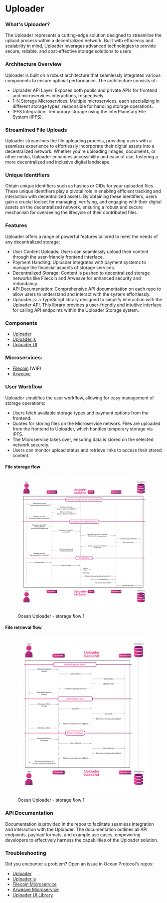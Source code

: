 # Uploader

### What's Uploader?

The Uploader represents a cutting-edge solution designed to streamline the upload process within a decentralized network. Built with efficiency and scalability in mind, Uploader leverages advanced technologies to provide secure, reliable, and cost-effective storage solutions to users.

### Architecture Overview

Uploader is built on a robust architecture that seamlessly integrates various components to ensure optimal performance. The architecture consists of:

- Uploader API Layer: Exposes both public and private APIs for frontend and microservices interactions, respectively.
- 1-N Storage Microservices: Multiple microservices, each specializing in different storage types, responsible for handling storage operations.
- IPFS Integration: Temporary storage using the InterPlanetary File System (IPFS).

### Streamlined File Uploads

Uploader streamlines the file uploading process, providing users with a seamless experience to effortlessly incorporate their digital assets into a decentralized network. Whether you're uploading images, documents, or other media, Uploader enhances accessibility and ease of use, fostering a more decentralized and inclusive digital landscape.

### Unique Identifiers

Obtain unique identifiers such as hashes or CIDs for your uploaded files. These unique identifiers play a pivotal role in enabling efficient tracking and interaction with decentralized assets. By obtaining these identifiers, users gain a crucial toolset for managing, verifying, and engaging with their digital assets on the decentralized network, ensuring a robust and secure mechanism for overseeing the lifecycle of their contributed files.

### Features

Uploader offers a range of powerful features tailored to meet the needs of any decentralized storage:

- User Content Uploads: Users can seamlessly upload their content through the user-friendly frontend interface.
- Payment Handling: Uploader integrates with payment systems to manage the financial aspects of storage services.
- Decentralized Storage: Content is pushed to decentralized storage networks like Filecoin and Arweave for enhanced security and redundancy.
- API Documentation: Comprehensive API documentation on each repo to allow users to understand and interact with the system effortlessly.
- Uploader.js: a TypeScript library designed to simplify interaction with the Uploader API. This library provides a user-friendly and intuitive interface for calling API endpoints within the Uploader Storage system.

### Components

- [Uploader](https://github.com/oceanprotocol/decentralized_storage_backend)
- [Uploader.js](https://github.com/oceanprotocol/uploader.js)
- [Uploader UI](https://github.com/oceanprotocol/uploader-ui-lib)

### Microservices:

- [Filecoin](https://github.com/oceanprotocol/uploader_filecoin) (WIP)
- [Arweave](https://github.com/oceanprotocol/uploader_arweave)

### User Workflow

Uploader simplifies the user workflow, allowing for easy management of storage operations:

- Users fetch available storage types and payment options from the frontend.
- Quotes for storing files on the Microservice network.
Files are uploaded from the frontend to Uploader, which handles temporary storage via IPFS.
- The Microservice takes over, ensuring data is stored on the selected network securely.
- Users can monitor upload status and retrieve links to access their stored content.

#### File storage flow

<figure><img src="../../.gitbook/assets/uploader/Diagrams_Upload_file_flow.png" alt=""><figcaption><p>Ocean Uploader - storage flow 1</p></figcaption></figure>

#### File retrieval flow

<figure><img src="../../.gitbook/assets/uploader/Diagrams_Retrieve_file_flow.png" alt=""><figcaption><p>Ocean Uploader - storage flow 1</p></figcaption></figure>

### API Documentation

Documentation is provided in the repos to facilitate seamless integration and interaction with the Uploader. The documentation outlines all API endpoints, payload formats, and example use cases, empowering developers to effectively harness the capabilities of the Uploader solution.

### Troubleshooting

Did you encounter a problem? Open an issue in Ocean Protocol's repos:

- [Uploader](https://github.com/oceanprotocol/decentralized_storage_backend/issues)
- [Uploader.js](https://github.com/oceanprotocol/uploader.js/issues)
- [Filecoin Microservice](https://github.com/oceanprotocol/uploader_filecoin/issues)
- [Arweave Microservice](https://github.com/oceanprotocol/uploader_arweave/issues)
- [Uploader UI Library](https://github.com/oceanprotocol/uploader-ui-lib/issues)
